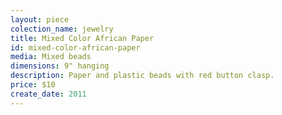 ```yaml
---
layout: piece
colection_name: jewelry
title: Mixed Color African Paper
id: mixed-color-african-paper
media: Mixed beads
dimensions: 9" hanging
description: Paper and plastic beads with red button clasp.
price: $10
create_date: 2011
---
```

